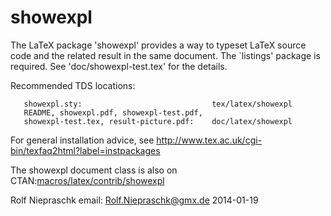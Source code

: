 showexpl
========

The LaTeX package 'showexpl' provides a way to typeset LaTeX source code and
the related result in the same document. The `listings' package is required.
See 'doc/showexpl-test.tex' for the details.

Recommended TDS locations:
```
   showexpl.sty:                             tex/latex/showexpl
   README, showexpl.pdf, showexpl-test.pdf,
   showexpl-test.tex, result-picture.pdf:    doc/latex/showexpl
```
For general installation advice, see
http://www.tex.ac.uk/cgi-bin/texfaq2html?label=instpackages

The showexpl document class is also on CTAN:[macros/latex/contrib/showexpl](http://www.ctan.org/tex-archive/macros/latex/contrib/showexpl)

Rolf Niepraschk
email: Rolf.Niepraschk@gmx.de
2014-01-19


